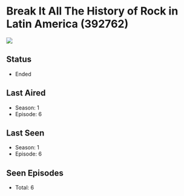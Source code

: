 # Break It All The History of Rock in Latin America (392762)

<img src="https://d36rlb2fgh8cjd.cloudfront.net/default-images/default-poster-q80.jpg" />

## Status
* Ended
## Last Aired
* Season: 1
* Episode: 6
## Last Seen
* Season: 1
* Episode: 6
## Seen Episodes
* Total: 6
